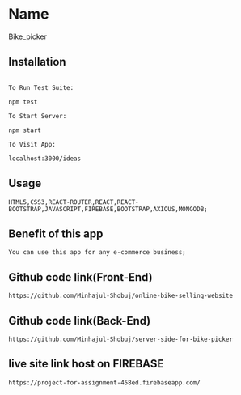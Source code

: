 # Name

Bike_picker

## Installation

```npm install

To Run Test Suite:

npm test

To Start Server:

npm start

To Visit App:

localhost:3000/ideas
```

## Usage

```
HTML5,CSS3,REACT-ROUTER,REACT,REACT-BOOTSTRAP,JAVASCRIPT,FIREBASE,BOOTSTRAP,AXIOUS,MONGODB;
```
## Benefit of this app

```
You can use this app for any e-commerce business;
```

## Github code link(Front-End)
```
https://github.com/Minhajul-Shobuj/online-bike-selling-website
```
## Github code link(Back-End)
```
https://github.com/Minhajul-Shobuj/server-side-for-bike-picker
```

## live site link host on FIREBASE
```
https://project-for-assignment-458ed.firebaseapp.com/
```
